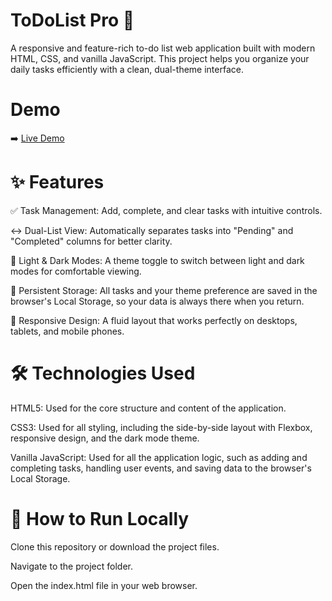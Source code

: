 # ToDoList Pro 📝
A responsive and feature-rich to-do list web application built with modern HTML, CSS, and vanilla JavaScript. This project helps you organize your daily tasks efficiently with a clean, dual-theme interface.

# Demo
➡️ [Live Demo](https://mohit-to-do-list.netlify.app/)

# ✨ Features
✅ Task Management: Add, complete, and clear tasks with intuitive controls.

↔️ Dual-List View: Automatically separates tasks into "Pending" and "Completed" columns for better clarity.

🌙 Light & Dark Modes: A theme toggle to switch between light and dark modes for comfortable viewing.

💾 Persistent Storage: All tasks and your theme preference are saved in the browser's Local Storage, so your data is always there when you return.

📱 Responsive Design: A fluid layout that works perfectly on desktops, tablets, and mobile phones.

# 🛠️ Technologies Used
HTML5: Used for the core structure and content of the application.

CSS3: Used for all styling, including the side-by-side layout with Flexbox, responsive design, and the dark mode theme.

Vanilla JavaScript: Used for all the application logic, such as adding and completing tasks, handling user events, and saving data to the browser's Local Storage.

# 🚀 How to Run Locally
Clone this repository or download the project files.

Navigate to the project folder.

Open the index.html file in your web browser.